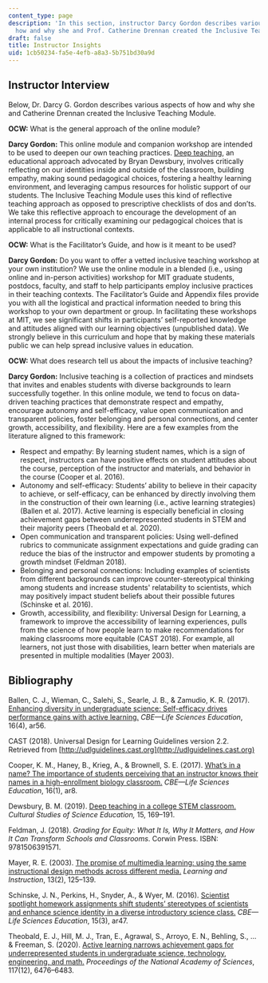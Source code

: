 ```yaml
---
content_type: page
description: 'In this section, instructor Darcy Gordon describes various aspects of
  how and why she and Prof. Catherine Drennan created the Inclusive Teaching Module.  '
draft: false
title: Instructor Insights
uid: 1cb50234-fa5e-4efb-a8a3-5b751bd30a9d
---
```

## Instructor Interview

Below, Dr. Darcy G. Gordon describes various aspects of how and why she and Catherine Drennan created the Inclusive Teaching Module.

**OCW:** What is the general approach of the online module?

**Darcy Gordon:** This online module and companion workshop are intended to be used to deepen our own teaching practices. [Deep teaching](https://link.springer.com/article/10.1007/s11422-018-9891-z), an educational approach advocated by Bryan Dewsbury, involves critically reflecting on our identities inside and outside of the classroom, building empathy, making sound pedagogical choices, fostering a healthy learning environment, and leveraging campus resources for holistic support of our students. The Inclusive Teaching Module uses this kind of reflective teaching approach as opposed to prescriptive checklists of dos and don’ts. We take this reflective approach to encourage the development of an internal process for critically examining our pedagogical choices that is applicable to all instructional contexts.

**OCW:** What is the Facilitator’s Guide, and how is it meant to be used?

**Darcy Gordon:** Do you want to offer a vetted inclusive teaching workshop at your own institution? We use the online module in a blended (i.e., using online and in-person activities) workshop for MIT graduate students, postdocs, faculty, and staff to help participants employ inclusive practices in their teaching contexts. The Facilitator’s Guide and Appendix files provide you with all the logistical and practical information needed to bring this workshop to your own department or group. In facilitating these workshops at MIT, we see significant shifts in participants’ self-reported knowledge and attitudes aligned with our learning objectives (unpublished data). We strongly believe in this curriculum and hope that by making these materials public we can help spread inclusive values in education.

**OCW:** What does research tell us about the impacts of inclusive teaching?

**Darcy Gordon:** Inclusive teaching is a collection of practices and mindsets that invites and enables students with diverse backgrounds to learn successfully together. In this online module, we tend to focus on data-driven teaching practices that demonstrate respect and empathy, encourage autonomy and self-efficacy, value open communication and transparent policies, foster belonging and personal connections, and center growth, accessibility, and flexibility. Here are a few examples from the literature aligned to this framework:

- Respect and empathy: By learning student names, which is a sign of respect, instructors can have positive effects on student attitudes about the course, perception of the instructor and materials, and behavior in the course (Cooper et al. 2016).
- Autonomy and self-efficacy: Students’ ability to believe in their capacity to achieve, or self-efficacy, can be enhanced by directly involving them in the construction of their own learning (i.e., active learning strategies) (Ballen et al. 2017). Active learning is especially beneficial in closing achievement gaps between underrepresented students in STEM and their majority peers (Theobald et al. 2020).
- Open communication and transparent policies: Using well-defined rubrics to communicate assignment expectations and guide grading can reduce the bias of the instructor and empower students by promoting a growth mindset (Feldman 2018).
- Belonging and personal connections: Including examples of scientists from different backgrounds can improve counter-stereotypical thinking among students and increase students' relatability to scientists, which may positively impact student beliefs about their possible futures (Schinske et al. 2016).
- Growth, accessibility, and flexibility: Universal Design for Learning, a framework to improve the accessibility of learning experiences, pulls from the science of how people learn to make recommendations for making classrooms more equitable (CAST 2018). For example, all learners, not just those with disabilities, learn better when materials are presented in multiple modalities (Mayer 2003).

## Bibliography

Ballen, C. J., Wieman, C., Salehi, S., Searle, J. B., & Zamudio, K. R. (2017). [Enhancing diversity in undergraduate science: Self-efficacy drives performance gains with active learning.](https://www.lifescied.org/doi/10.1187/cbe.16-12-0344) *CBE—Life Sciences Education*, 16(4), ar56.

CAST (2018). Universal Design for Learning Guidelines version 2.2. Retrieved from [http://udlguidelines.cast.org](http://udlguidelines.cast.org)

Cooper, K. M., Haney, B., Krieg, A., & Brownell, S. E. (2017). [What’s in a name? The importance of students perceiving that an instructor knows their names in a high-enrollment biology classroom.](https://www.lifescied.org/doi/10.1187/cbe.16-08-0265) *CBE—Life Sciences Education*, 16(1), ar8.

Dewsbury, B. M. (2019). [Deep teaching in a college STEM classroom.](https://link.springer.com/article/10.1007/s11422-018-9891-z) *Cultural Studies of Science Education,* 15, 169–191.

Feldman, J. (2018). *Grading for Equity: What It Is, Why It Matters, and How It Can Transform Schools and Classrooms*. Corwin Press. ISBN: 9781506391571.

Mayer, R. E. (2003). [The promise of multimedia learning: using the same instructional design methods across different media.](https://psycnet.apa.org/record/2003-02362-001) *Learning and Instruction*, 13(2), 125–139.

Schinske, J. N., Perkins, H., Snyder, A., & Wyer, M. (2016). [Scientist spotlight homework assignments shift students’ stereotypes of scientists and enhance science identity in a diverse introductory science class.](https://www.lifescied.org/doi/10.1187/cbe.16-01-0002) *CBE—Life Sciences Education*, 15(3), ar47.

Theobald, E. J., Hill, M. J., Tran, E., Agrawal, S., Arroyo, E. N., Behling, S., … & Freeman, S. (2020). [Active learning narrows achievement gaps for underrepresented students in undergraduate science, technology, engineering, and math.](https://www.pnas.org/doi/abs/10.1073/pnas.1916903117?url_ver=Z39.88-2003&rfr_id=ori%3Arid%3Acrossref.org&rfr_dat=cr_pub++0pubmed) *Proceedings of the National Academy of Sciences*, 117(12), 6476–6483.